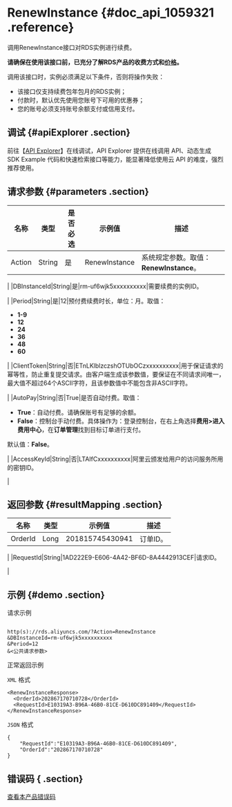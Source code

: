 # RenewInstance {#doc_api_1059321 .reference}

调用RenewInstance接口对RDS实例进行续费。

 **请确保在使用该接口前，已充分了解RDS产品的收费方式和[价格](https://www.alibabacloud.com/product/apsaradb-for-rds#pricing)。** 

调用该接口时，实例必须满足以下条件，否则将操作失败：

-   该接口仅支持续费包年包月的RDS实例；
-   付款时，默认优先使用您账号下可用的优惠券；
-   您的账号必须支持账号余额支付或信用支付。

## 调试 {#apiExplorer .section}

前往【[API Explorer](https://api.aliyun.com/#product=Rds&api=RenewInstance)】在线调试，API Explorer 提供在线调用 API、动态生成 SDK Example 代码和快速检索接口等能力，能显著降低使用云 API 的难度，强烈推荐使用。

## 请求参数 {#parameters .section}

|名称|类型|是否必选|示例值|描述|
|--|--|----|---|--|
|Action|String|是|RenewInstance|系统规定参数。取值：**RenewInstance**。

 |
|DBInstanceId|String|是|rm-uf6wjk5xxxxxxxxxx|需要续费的实例ID。

 |
|Period|String|是|12|预付费续费时长，单位：月。取值：

 -   **1-9**
-   **12**
-   **24**
-   **36**
-   **48**
-   **60**

 |
|ClientToken|String|否|ETnLKlblzczshOTUbOCzxxxxxxxxxx|用于保证请求的幂等性，防止重复提交请求。由客户端生成该参数值，要保证在不同请求间唯一，最大值不超过64个ASCII字符，且该参数值中不能包含非ASCII字符。

 |
|AutoPay|String|否|True|是否自动付费。取值：

 -   **True**：自动付费。请确保账号有足够的余额。
-   **False**：控制台手动付费。具体操作为：登录控制台，在右上角选择**费用\>进入费用中心**，在**订单管理**找到目标订单进行支付。

 默认值：**False**。

 |
|AccessKeyId|String|否|LTAIfCxxxxxxxxxx|阿里云颁发给用户的访问服务所用的密钥ID。

 |

## 返回参数 {#resultMapping .section}

|名称|类型|示例值|描述|
|--|--|---|--|
|OrderId|Long|201815745430941|订单ID。

 |
|RequestId|String|1AD222E9-E606-4A42-BF6D-8A4442913CEF|请求ID。

 |

## 示例 {#demo .section}

请求示例

``` {#request_demo}

http(s)://rds.aliyuncs.com/?Action=RenewInstance
&DBInstanceId=rm-uf6wjk5xxxxxxxxxx
&Period=12
&<公共请求参数>

```

正常返回示例

`XML` 格式

``` {#xml_return_success_demo}
<RenewInstanceResponse>
  <OrderId>202867170710728</OrderId>
  <RequestId>E10319A3-B96A-46B0-81CE-D610DC891409</RequestId>
</RenewInstanceResponse>

```

`JSON` 格式

``` {#json_return_success_demo}
{
	"RequestId":"E10319A3-B96A-46B0-81CE-D610DC891409",
	"OrderId":"202867170710728"
}
```

## 错误码 { .section}

[查看本产品错误码](https://error-center.aliyun.com/status/product/Rds)

